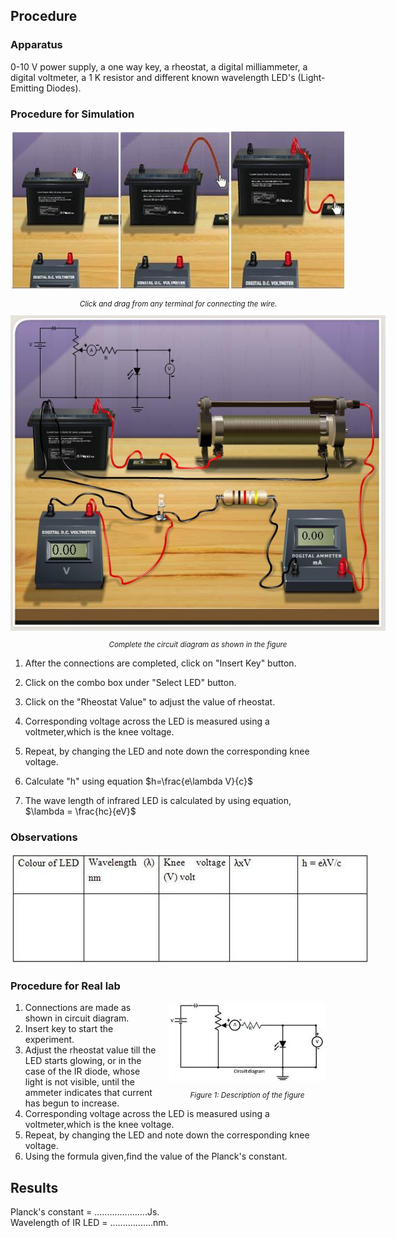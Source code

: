 ## Procedure

### Apparatus
 

0-10 V  power supply, a one way key, a rheostat, a digital milliammeter, a digital voltmeter, a 1 K resistor and different known wavelength LED's (Light-Emitting Diodes).

###  Procedure for Simulation



<div style="display: block; margin-left: auto; margin-right: auto; text-align: center; width: fit-content;"><img src="./images/figure2.jpg" alt="Figure 2" style="max-width: 600px; height: auto;"><p style="text-align: center; font-size: smaller; font-style: italic;">Click and drag from any terminal for connecting the wire.</p></div>

<div style="display: block; margin-left: auto; margin-right: auto; text-align: center; width: fit-content;"><img src="./images/figure3.jpg" alt="Figure 2" style="max-width: 600px; height: auto;"><p style="text-align: center; font-size: smaller; font-style: italic;">Complete the circuit diagram as shown in the figure</p></div>


1. After the connections are completed, click on "Insert Key" button.
2. Click on the combo box under "Select LED" button.
3. Click on the "Rheostat Value" to adjust the value of rheostat.
4. Corresponding voltage across the LED is measured using a voltmeter,which is the knee voltage.
5. Repeat, by changing the LED and note down the corresponding knee voltage.

6. Calculate "h" using equation $h=\frac{e\lambda V}{c}$

7. The wave length of infrared LED is calculated by using equation, $\lambda = \frac{hc}{eV}$

### Observations

<div style="display: block; margin-left: auto; margin-right: auto; text-align: center; width: fit-content;"><img src="./images/figure4.jpg" alt="Figure 4" style="max-width: 600px; height: auto;"><p style="text-align: center; font-size: smaller; font-style: italic;"></p></div>

### Procedure for Real lab

<div style="float: right; margin-left: 20px;"> <img src="./images/figure5.jpg" alt="Figure 5" style="max-width: 250px; height: auto;"> <p style="text-align: center; font-size: smaller; font-style: italic;">Figure 1: Description of the figure</p> </div>

<ol>
    <li>Connections are made as shown in circuit diagram.</li>
    <li>Insert key to start the experiment.</li>
    <li>Adjust the rheostat value till the LED starts glowing, or in the case of the IR diode, whose light is not visible, until the ammeter indicates that current has begun to increase.</li>
    <li>Corresponding voltage across the LED is measured using a voltmeter,which is the knee voltage.</li>
    <li>Repeat, by changing the LED and note down the corresponding knee voltage.</li>
    <li>Using the formula given,find the value of the Planck's constant.</li>
</ol>

##  Results

Planck's constant = .....................Js.<br>
Wavelength of IR LED    = .................nm.
